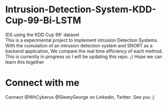 # Intrusion-Detection-System-KDD-Cup-99-Bi-LSTM
IDS using the KDD Cup 99' dataset
<br>
This is a experimental project to implement intrusion Detection Systems. With the cumulation of an intrusion detection system and SNORT as a backend application, We compare the real time efficiency of each method.
<br>
This is currently in progress so I will be updating this repo. ;) Hope we can learn this together
<br>

# Connect with me
Connect @WhCyberus @SleetyGeorge on Linkedin, Twitter. See you ;)
